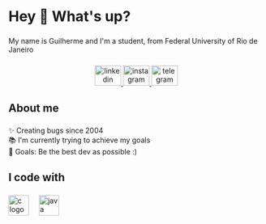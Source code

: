 <h1 align="left">Hey 👋 What's up?</h1>

###

<p align="left">My name is Guilherme and I'm a student, from Federal University of Rio de Janeiro</p>

###

<div align="center">
  <a href="https://www.linkedin.com/in/guilherme-lemos-oliveira/" target="_blank">
    <img src="https://raw.githubusercontent.com/maurodesouza/profile-readme-generator/master/src/assets/icons/social/linkedin/default.svg" width="52" height="40" alt="linkedin logo"  />
  </a>
  <a href="https://www.instagram.com/guilemos012/" target="_blank">
    <img src="https://raw.githubusercontent.com/maurodesouza/profile-readme-generator/master/src/assets/icons/social/instagram/default.svg" width="52" height="40" alt="instagram logo"  />
  </a>
  <a href="https://t.me/guilemos012" target="_blank">
    <img src="https://raw.githubusercontent.com/maurodesouza/profile-readme-generator/master/src/assets/icons/social/telegram/default.svg" width="52" height="40" alt="telegram logo"  />
  </a>
</div>

###

<h2 align="left">About me</h2>

###

<p align="left">✨ Creating bugs since 2004<br>📚 I'm currently trying to achieve my goals<br>🎯 Goals: Be the best dev as possible :)</p>

###

<h2 align="left">I code with</h2>

###

<div align="left">
  <img src="https://cdn.jsdelivr.net/gh/devicons/devicon/icons/c/c-original.svg" height="40" alt="c logo"  />
  <img width="12" />
  <img src="https://cdn.jsdelivr.net/gh/devicons/devicon/icons/java/java-original.svg" height="40" alt="java logo"  />
</div>

###
